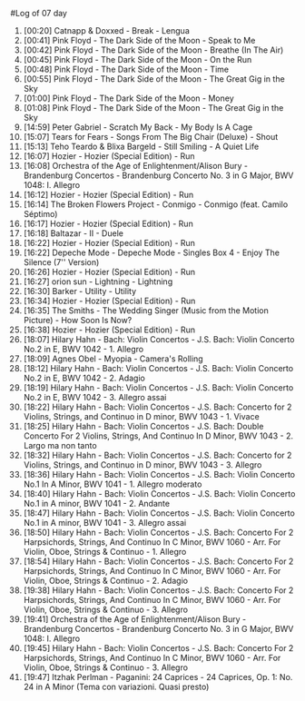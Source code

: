#Log of 07 day

1. [00:20] Catnapp & Doxxed - Break - Lengua
1. [00:41] Pink Floyd - The Dark Side of the Moon - Speak to Me
1. [00:42] Pink Floyd - The Dark Side of the Moon - Breathe (In The Air)
1. [00:45] Pink Floyd - The Dark Side of the Moon - On the Run
1. [00:48] Pink Floyd - The Dark Side of the Moon - Time
1. [00:55] Pink Floyd - The Dark Side of the Moon - The Great Gig in the Sky
1. [01:00] Pink Floyd - The Dark Side of the Moon - Money
1. [01:08] Pink Floyd - The Dark Side of the Moon - The Great Gig in the Sky
1. [14:59] Peter Gabriel - Scratch My Back - My Body Is A Cage
1. [15:07] Tears for Fears - Songs From The Big Chair (Deluxe) - Shout
1. [15:13] Teho Teardo & Blixa Bargeld - Still Smiling - A Quiet Life
1. [16:07] Hozier - Hozier (Special Edition) - Run
1. [16:08] Orchestra of the Age of Enlightenment/Alison Bury - Brandenburg Concertos - Brandenburg Concerto No. 3 in G Major, BWV 1048: I. Allegro
1. [16:12] Hozier - Hozier (Special Edition) - Run
1. [16:14] The Broken Flowers Project - Conmigo - Conmigo (feat. Camilo Séptimo)
1. [16:17] Hozier - Hozier (Special Edition) - Run
1. [16:18] Baltazar - II - Duele
1. [16:22] Hozier - Hozier (Special Edition) - Run
1. [16:22] Depeche Mode - Depeche Mode - Singles Box 4 - Enjoy The Silence (7'' Version)
1. [16:26] Hozier - Hozier (Special Edition) - Run
1. [16:27] orion sun - Lightning - Lightning
1. [16:30] Barker - Utility - Utility
1. [16:34] Hozier - Hozier (Special Edition) - Run
1. [16:35] The Smiths - The Wedding Singer (Music from the Motion Picture) - How Soon Is Now?
1. [16:38] Hozier - Hozier (Special Edition) - Run
1. [18:07] Hilary Hahn - Bach: Violin Concertos - J.S. Bach: Violin Concerto No.2 in E, BWV 1042 - 1. Allegro
1. [18:09] Agnes Obel - Myopia - Camera's Rolling
1. [18:12] Hilary Hahn - Bach: Violin Concertos - J.S. Bach: Violin Concerto No.2 in E, BWV 1042 - 2. Adagio
1. [18:19] Hilary Hahn - Bach: Violin Concertos - J.S. Bach: Violin Concerto No.2 in E, BWV 1042 - 3. Allegro assai
1. [18:22] Hilary Hahn - Bach: Violin Concertos - J.S. Bach: Concerto for 2 Violins, Strings, and Continuo in D minor, BWV 1043 - 1. Vivace
1. [18:25] Hilary Hahn - Bach: Violin Concertos - J.S. Bach: Double Concerto For 2 Violins, Strings, And Continuo In D Minor, BWV 1043 - 2. Largo ma non tanto
1. [18:32] Hilary Hahn - Bach: Violin Concertos - J.S. Bach: Concerto for 2 Violins, Strings, and Continuo in D minor, BWV 1043 - 3. Allegro
1. [18:36] Hilary Hahn - Bach: Violin Concertos - J.S. Bach: Violin Concerto No.1 In A Minor, BWV 1041 - 1. Allegro moderato
1. [18:40] Hilary Hahn - Bach: Violin Concertos - J.S. Bach: Violin Concerto No.1 in A minor, BWV 1041 - 2. Andante
1. [18:47] Hilary Hahn - Bach: Violin Concertos - J.S. Bach: Violin Concerto No.1 in A minor, BWV 1041 - 3. Allegro assai
1. [18:50] Hilary Hahn - Bach: Violin Concertos - J.S. Bach: Concerto For 2 Harpsichords, Strings, And Continuo In C Minor, BWV 1060 - Arr. For Violin, Oboe, Strings & Continuo - 1. Allegro
1. [18:54] Hilary Hahn - Bach: Violin Concertos - J.S. Bach: Concerto For 2 Harpsichords, Strings, And Continuo In C Minor, BWV 1060 - Arr. For Violin, Oboe, Strings & Continuo - 2. Adagio
1. [19:38] Hilary Hahn - Bach: Violin Concertos - J.S. Bach: Concerto For 2 Harpsichords, Strings, And Continuo In C Minor, BWV 1060 - Arr. For Violin, Oboe, Strings & Continuo - 3. Allegro
1. [19:41] Orchestra of the Age of Enlightenment/Alison Bury - Brandenburg Concertos - Brandenburg Concerto No. 3 in G Major, BWV 1048: I. Allegro
1. [19:45] Hilary Hahn - Bach: Violin Concertos - J.S. Bach: Concerto For 2 Harpsichords, Strings, And Continuo In C Minor, BWV 1060 - Arr. For Violin, Oboe, Strings & Continuo - 3. Allegro
1. [19:47] Itzhak Perlman - Paganini: 24 Caprices - 24 Caprices, Op. 1: No. 24 in A Minor (Tema con variazioni. Quasi presto)

